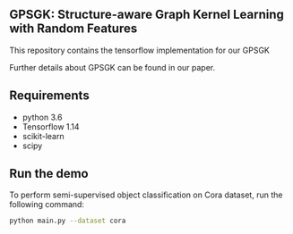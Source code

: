 ## GPSGK: Structure-aware Graph Kernel Learning with Random Features

This repository contains the tensorflow implementation for our GPSGK

Further details about GPSGK can be found in our paper.

## Requirements
* python 3.6
* Tensorflow 1.14
* scikit-learn
* scipy

## Run the demo

To perform semi-supervised object classification on Cora dataset, run the following command:

```bash
python main.py --dataset cora
```
